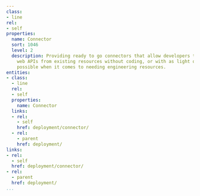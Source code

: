 ```yaml
---
class:
- line
rel:
- self
properties:
  name: Connector
  sort: 1046
  level: 2
  description: Providing ready to go connectors that allow developers to easily deploy
    web APIs from existing resources without coding, or with as light of a touch as
    possible when it comes to needing engineering resources.
entities:
- class:
  - line
  rel:
  - self
  properties:
    name: Connector
  links:
  - rel:
    - self
    href: deployment/connector/
  - rel:
    - parent
    href: deployment/
links:
- rel:
  - self
  href: deployment/connector/
- rel:
  - parent
  href: deployment/
...
```

